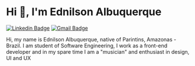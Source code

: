 <h1>Hi 👋, I'm Ednilson Albuquerque</h1>

[![Linkedin Badge](https://img.shields.io/badge/-Junior%20Albuquerque-78F8AB?style=flat-square&logo=Linkedin&logoColor=black&link=https://www.linkedin.com/in/junior-albuquerque/)](https://www.linkedin.com/in/junior-albuquerque/) 
[![Gmail Badge](https://img.shields.io/badge/-jnralb.dev@gmail.com-78F8AB?style=flat-square&logo=Gmail&logoColor=black&link=mailto:jnralb.dev@gmail.com)](mailto:jnralb.dev@gmail.com)

Hi, my name is Ednilson Albuquerque, native of Parintins, Amazonas - Brazil. I am student of Software Engineering, I work as a front-end developer and in my spare time I am a "musician" and enthusiast in design, UI and UX

